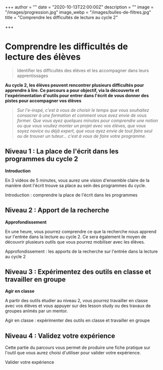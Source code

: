 +++
author = ""
date = "2020-10-13T22:00:00Z"
description = ""
image = "/images/progression.jpg"
image_webp = "/images/bulles-de-filtres.jpg"
title = "Comprendre les difficultés de lecture au cycle 2"

+++
# Comprendre les difficultés de lecture des élèves

> Identifier les difficultés des élèves et les accompagner dans leurs apprentissages

**Au cycle 2, les élèves peuvent rencontrer plusieurs difficultés pour apprendre à lire. Ce parcours a pour objectif, via la découverte et l'expérimentation d'outils pour entrer dans l'écrit de vous donner des pistes pour accompagner vos élèves**

> _Sur l'e-inspé, c'est à vous de choisir le temps que vous souhaitez consacrer à une formation et comment vous avez envie de vous former. Que vous ayez quelques minutes pour comprendre une notion ou que vous vouliez monter un projet avec vos élèves, que vous soyez novice ou déjà expert, que vous ayez envie de tout faire seul ou de trouver un tuteur... c'est à vous de faire votre programme._

## Niveau 1 : La place de l'écrit dans les programmes du cycle 2

**Introduction**

En 3 vidéos de 5 minutes, vous aurez une vision d'ensemble claire de la manière dont l'écrit trouve sa place au sein des programmes du cycle.

Introduction : comprendre la place de l'écrit dans les programmes

## Niveau 2 : Apport de la recherche

**Approfondissement**

En une heure, vous pourrez comprendre ce que la recherche nous apprend sur l'entrée dans la lecture au cycle 2. Ce sera également le moyen de découvrir plusieurs outils que vous pourrez mobiliser avec les élèves.

Approfondissement : les apports de la recherche sur l'entrée dans la lecture au cycle 2

## Niveau 3 : Expérimentez des outils en classe et travailler en groupe

**Agir en classe**

A partir des outils étudier au niveau 2, vous pourrez travailler en classe avec vos élèves et vous appuyer sur des lesson study ou des travaux de groupes animés par un mentor.

Agir en classe : expérimenter des outils en classe et travailler en groupe

## Niveau 4 : Validez votre expérience

Cette partie du parcours vous permet de produire une fiche pratique sur l'outil que vous aurez choisi d'utiliser pour valider votre expérience.

Valider votre expérience
